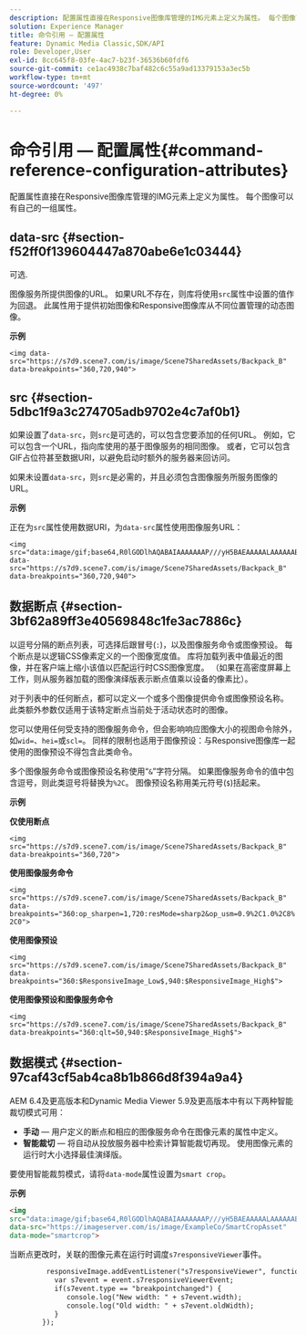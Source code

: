 ```yaml
---
description: 配置属性直接在Responsive图像库管理的IMG元素上定义为属性。 每个图像可以有自己的一组属性。
solution: Experience Manager
title: 命令引用 — 配置属性
feature: Dynamic Media Classic,SDK/API
role: Developer,User
exl-id: 8cc645f8-03fe-4ac7-b23f-36536b60fdf6
source-git-commit: ce1ac4938c7baf482c6c55a9ad13379153a3ec5b
workflow-type: tm+mt
source-wordcount: '497'
ht-degree: 0%

---
```


# 命令引用 — 配置属性{#command-reference-configuration-attributes}

配置属性直接在Responsive图像库管理的IMG元素上定义为属性。 每个图像可以有自己的一组属性。

## data-src {#section-f52ff0f139604447a870abe6e1c03444}

可选.

图像服务所提供图像的URL。 如果URL不存在，则库将使用`src`属性中设置的值作为回退。 此属性用于提供初始图像和Responsive图像库从不同位置管理的动态图像。

**示例**

```
<img data-src="https://s7d9.scene7.com/is/image/Scene7SharedAssets/Backpack_B" data-breakpoints="360,720,940">
```


## src {#section-5dbc1f9a3c274705adb9702e4c7af0b1}

如果设置了`data-src`，则`src`是可选的，可以包含您要添加的任何URL。 例如，它可以包含一个URL，指向库使用的基于图像服务的相同图像。 或者，它可以包含GIF占位符甚至数据URI，以避免启动时额外的服务器来回访问。

如果未设置`data-src`，则`src`是必需的，并且必须包含图像服务所服务图像的URL。


**示例**

正在为`src`属性使用数据URI，为`data-src`属性使用图像服务URL：

```
<img src="data:image/gif;base64,R0lGODlhAQABAIAAAAAAAP///yH5BAEAAAAALAAAAAABAAEAAAIBRAA7" data-src="https://s7d9.scene7.com/is/image/Scene7SharedAssets/Backpack_B" data-breakpoints="360,720,940">
```


## 数据断点 {#section-3bf62a89ff3e40569848c1fe3ac7886c}

以逗号分隔的断点列表，可选择后跟冒号(`:`)，以及图像服务命令或图像预设。 每个断点是以逻辑CSS像素定义的一个图像宽度值。 库将加载列表中值最近的图像，并在客户端上缩小该值以匹配运行时CSS图像宽度。 （如果在高密度屏幕上工作，则从服务器加载的图像演绎版表示断点值乘以设备的像素比）。

对于列表中的任何断点，都可以定义一个或多个图像提供命令或图像预设名称。 此类额外参数仅适用于该特定断点当前处于活动状态时的图像。

您可以使用任何受支持的图像服务命令，但会影响响应图像大小的视图命令除外，如`wid=`、`hei=`或`scl=`。 同样的限制也适用于图像预设：与Responsive图像库一起使用的图像预设不得包含此类命令。

多个图像服务命令或图像预设名称使用“`&`”字符分隔。 如果图像服务命令的值中包含逗号，则此类逗号将替换为`%2C`。 图像预设名称用美元符号(`$`)括起来。


**示例**

**仅使用断点**

`<img src="https://s7d9.scene7.com/is/image/Scene7SharedAssets/Backpack_B" data-breakpoints="360,720">`

**使用图像服务命令**

`<img src="https://s7d9.scene7.com/is/image/Scene7SharedAssets/Backpack_B" data-breakpoints="360:op_sharpen=1,720:resMode=sharp2&op_usm=0.9%2C1.0%2C8%2C0">`

**使用图像预设**

`<img src="https://s7d9.scene7.com/is/image/Scene7SharedAssets/Backpack_B" data-breakpoints="360:$ResponsiveImage_Low$,940:$ResponsiveImage_High$">`

**使用图像预设和图像服务命令**

`<img src="https://s7d9.scene7.com/is/image/Scene7SharedAssets/Backpack_B" data-breakpoints="360:qlt=50,940:$ResponsiveImage_High$">`



## 数据模式 {#section-97caf43cf5ab4ca8b1b866d8f394a9a4}

AEM 6.4及更高版本和Dynamic Media Viewer 5.9及更高版本中有以下两种智能裁切模式可用：

* **手动** — 用户定义的断点和相应的图像服务命令在图像元素的属性中定义。
* **智能裁切** — 将自动从投放服务器中检索计算智能裁切再现。 使用图像元素的运行时大小选择最佳演绎版。

要使用智能裁剪模式，请将`data-mode`属性设置为`smart crop`。

**示例**

```html {.line-numbers}
<img 
src="data:image/gif;base64,R0lGODlhAQABAIAAAAAAAP///yH5BAEAAAAALAAAAAABAAEAAAIBRAA7" 
data-src="https://imageserver.com/is/image/ExampleCo/SmartCropAsset" 
data-mode="smartcrop">
```

当断点更改时，关联的图像元素在运行时调度`s7responsiveViewer`事件。

```html {.line-numbers}
         responsiveImage.addEventListener("s7responsiveViewer", function (event) { 
           var s7event = event.s7responsiveViewerEvent; 
           if(s7event.type == "breakpointchanged") { 
              console.log("New width: " + s7event.width); 
              console.log("Old width: " + s7event.oldWidth); 
           } 
        });
```
